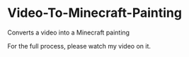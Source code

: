 # Video-To-Minecraft-Painting
Converts a video into a Minecraft painting

For the full process, please watch my video on it.
